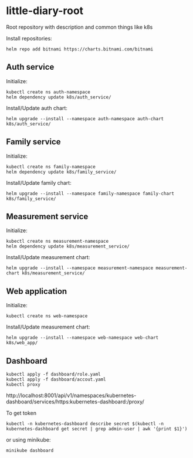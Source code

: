 # little-diary-root
Root repository with description and common things like k8s

Install repositories:
```shell script
helm repo add bitnami https://charts.bitnami.com/bitnami
```

## Auth service

Initialize:
```shell script
kubectl create ns auth-namespace
helm dependency update k8s/auth_service/
```

Install/Update auth chart:

`helm upgrade --install --namespace auth-namespace auth-chart k8s/auth_service/`


## Family service

Initialize:

```shell script
kubectl create ns family-namespace
helm dependency update k8s/family_service/
```

Install/Update family chart:

`helm upgrade --install --namespace family-namespace family-chart k8s/family_service/`

## Measurement service

Initialize:

```shell script
kubectl create ns measurement-namespace
helm dependency update k8s/measurement_service/
```

Install/Update measurement chart:

`helm upgrade --install --namespace measurement-namespace measurement-chart k8s/measurement_service/`

## Web application

Initialize:

```shell script
kubectl create ns web-namespace
```

Install/Update measurement chart:

`helm upgrade --install --namespace web-namespace web-chart k8s/web_app/`


## Dashboard
```shell script
kubectl apply -f dashboard/role.yaml
kubectl apply -f dashboard/accout.yaml
kubectl proxy
```

http://localhost:8001/api/v1/namespaces/kubernetes-dashboard/services/https:kubernetes-dashboard:/proxy/

To get token

`kubectl -n kubernetes-dashboard describe secret $(kubectl -n kubernetes-dashboard get secret | grep admin-user | awk '{print $1}')`


or using minikube:

`minikube dashboard`
